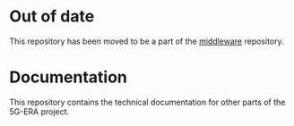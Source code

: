 # Out of date
This repository has been moved to be a part of the [middleware](https://github.com/5G-ERA/middleware) repository.

# Documentation

This repository contains the technical documentation for other parts of the 5G-ERA project.
